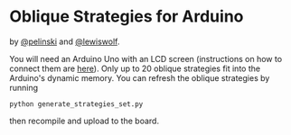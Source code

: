 # Oblique Strategies for Arduino

by [@pelinski](https://github.com/pelinski) and [@lewiswolf](https://github.com/lewiswolf).

You will need an Arduino Uno with an LCD screen (instructions on how to connect them are [here](https://docs.arduino.cc/learn/electronics/lcd-displays)). Only up to 20 oblique strategies fit into the Arduino's dynamic memory. You can refresh the oblique strategies by running

```
python generate_strategies_set.py
```

then recompile and upload to the board.
